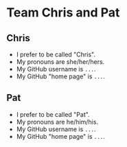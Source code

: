 # Team Chris and Pat

## Chris

- I prefer to be called "Chris".
- My pronouns are she/her/hers.
- My GitHub username is `...`.
- My GitHub "home page" is `...`.

## Pat

- I prefer to be called "Pat".
- My pronouns are he/him/his.
- My GitHub username is `...`.
- My GitHub "home page" is `...`.
